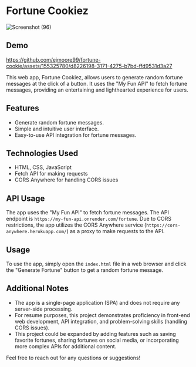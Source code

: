 # Fortune Cookiez

![Screenshot (96)](https://github.com/ejmoore99/fortune-cookie/assets/155325780/cdafa74a-5c17-445d-9890-4015fca28ada)

## Demo


https://github.com/ejmoore99/fortune-cookie/assets/155325780/d8226198-3171-4275-b7bd-ffd9531d3a27


This web app, Fortune Cookiez, allows users to generate random fortune messages at the click of a button. It uses the "My Fun API" to fetch fortune messages, providing an entertaining and lighthearted experience for users.

## Features

- Generate random fortune messages.
- Simple and intuitive user interface.
- Easy-to-use API integration for fortune messages.

## Technologies Used

- HTML, CSS, JavaScript
- Fetch API for making requests
- CORS Anywhere for handling CORS issues

## API Usage

The app uses the "My Fun API" to fetch fortune messages. The API endpoint is `https://my-fun-api.onrender.com/fortune`. Due to CORS restrictions, the app utilizes the CORS Anywhere service (`https://cors-anywhere.herokuapp.com/`) as a proxy to make requests to the API.

## Usage

To use the app, simply open the `index.html` file in a web browser and click the "Generate Fortune" button to get a random fortune message.

## Additional Notes

- The app is a single-page application (SPA) and does not require any server-side processing.
- For resume purposes, this project demonstrates proficiency in front-end web development, API integration, and problem-solving skills (handling CORS issues).
- This project could be expanded by adding features such as saving favorite fortunes, sharing fortunes on social media, or incorporating more complex APIs for additional content.

Feel free to reach out for any questions or suggestions!
